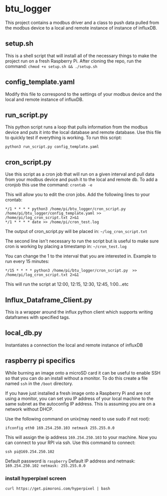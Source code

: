# btu_logger
This project contains a modbus driver and a class to push data pulled from the modbus device
to a local and remote instance of instance of influxDB. 

## setup.sh
This is a shell script that will install all of the necessary things to make the project run 
on a fresh Raspberry Pi. After cloning the repo, run the command: 
```chmod +x setup.sh && ./setup.sh```

## config_template.yaml 
Modify this file to correspond to the settings of your modbus device and the local and remote 
instance of influxDB.

## run_script.py
This python script runs a loop that pulls information from the modbus device and puts it into 
the local database and remote database. Use this file to quickly test if everything is working.
To run this script:
```
python3 run_script.py config_template.yaml
```

## cron_script.py
Use this script as a cron job that will run on a given interval and pull data from your modbus 
device and push it to the local and remote db. To add a cronjob this use the command:
`crontab -e`

This will allow you to edit the cron jobs. Add the following lines to your crontab:
```
*/1 * * * * python3 /home/pi/btu_logger/cron_script.py  /home/pi/btu_logger/config_template.yaml >> /home/pi/log_cron_script.txt 2>&1
*/1 * * * * date >> /home/pi/cron_test.log
```
The output of cron_script.py will be placed in:
```~/log_cron_script.txt```

The second line isn't necessary to run the script but is useful to make sure cron is working by
placing a timestamp in:
```~/cron_test.log```

You can change the 1 to the interval that you are interested in. Example to run every 15 minutes:
```
*/15 * * * * python3 /home/pi/btu_logger/cron_script.py  >> /home/pi/log_cron_script.txt 2>&1
```
This will run the script at 12:00, 12:15, 12:30, 12:45, 1:00...etc 

## Influx_Dataframe_Client.py
This is a wrapper around the influx python client which supports writing dataframes with specified tags.

## local_db.py
Instantiates a connection the local and remote instance of influxDB

## raspberry pi specifics
While burning an image onto a microSD card it can be useful to enable SSH so that you can do an install
without a monitor. To do this create a file named `ssh` in the `/boot` directory.

If you have just installed a fresh image onto a Raspberry Pi and are not using a monitor, you can set
you IP address of your local machine to the same subnet as the autoconfig IP address. This is assuming 
you are on a network without DHCP.

Use the following command on unix(may need to use sudo if not root):
```
ifconfig eth0 169.254.250.103 netmask 255.255.0.0
``` 
This will assign the ip address `169.254.250.103` to your machine. Now you can connect to your RPI via ssh.
Use this command to connect:
```
ssh pi@169.254.250.102
```
Default password is `raspberry`
Default IP address and netmask: ```169.254.250.102 netmask: 255.255.0.0```

### install hyperpixel screen
`curl https://get.pimoroni.com/hyperpixel | bash`



